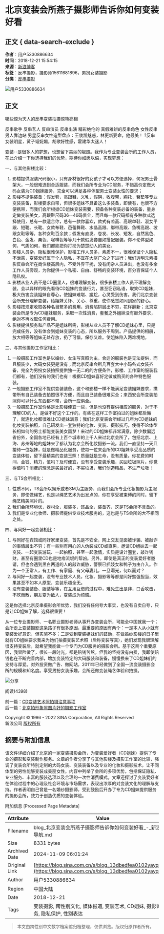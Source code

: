 # 北京变装会所燕子摄影师告诉你如何变装好看

## 正文 { data-search-exclude }


**作者**：用户5330886634  
**时间**：2018-12-21 15:54:15  
**来源**：[新浪博客](http://blog.sina.com.cn/u/5330886634)  
**标签**：反串摄影，摄影师15611681896，男扮女装摄影  
**分类**：[反串摄影](//blog.sina.com.cn/s/articlelist_5330886634_6_1.html)  

![用户5330886634](http://portrait3.sinaimg.cn/5330886634/blog/180)

## 正文

哪些惊为天人的反串变装拍摄惊艳亮相

反串歌手 反串艺人 反串演员 反串出演 精彩绝伦的 真假难辨的反串角色 女性反串男人靠边站 男星反串女性造型盘点：王俊凯魅惑，林更新要命，他最美！ ?反串女装明星，黄子韬妩媚，胡歌好性感，霍建华太迷人！

变装--是很多人的梦想，也想留下美丽的靓照。我作为专业变装会所的工作人员，在此介绍一下你选择我们的优势，期待你如愿以偿，实现梦想：

一、与其他影楼比较：
1. 影楼提供服装尺码很小，只有身材很好的女孩子才可以方便选择，何况男士骨架大，一般很难选到合适服装，而我们会所专业为CD服务，不惜高价定做大码女装为CD姐妹服务，完全可以满足各种体型男士变装女性的要求；
2. 影楼不提供装备：假发套，高跟鞋，义乳，假阴，收腹带，胸托，臀垫等专业变装装备，影楼要求自带，但很多姐妹不具备这么多装备，即使有，也很不方便携带，而我们会所根据CD姐妹变装需要，预备各种变装必备的装备，量身定做变装美女，高跟鞋尺码36--46码俱全，而且每一款尺码都有多种款式选择使用，总有一款适合你，总有一款你喜欢，款式有凉高、高跟单鞋、淑女平跟、短靴、长靴、女款布鞋、芭蕾舞鞋、水晶高跟、绑带高跟、鱼嘴高跟、坡跟女鞋等等，各种女鞋百余款；假发有直发、卷发、长发、短发，自然黑色、白色、金发、栗色、咖啡色等等几十款假发套自如搭配服装。你不论体型如何，气质如何，我们都能把你打扮为楚楚动人的美女。
3. 影楼人员杂，隐私很难保护，影楼工作人员多，素质不一，很难保证个人隐私不泄露，变装爱好属于个人隐私，不宜在大庭广众之下进行；我们透明元素摄影反串会所在商住楼高层内，不受外界干扰，没有闲杂人员进出，也没有多余工作人员旁观，为你提供一个私密、自由、舒畅的变装环境，百分百保证个人隐私权。
4. 影楼从业人员不是CD圈里人，很难理解变装，很多影楼工作人员不理解变装，会以异样的眼光看待CD姐妹的变装行为，甚至窃窃私语，取笑CD姐妹，极大伤害变装姐妹自尊心，使姐妹难堪、尴尬，心灵受到伤害。我们北京变装会所充分理解变装，给姐妹关怀、关心、尊重，使你感觉如同到家的舒心。
5. 影楼按规定收取各种名目繁多的费用，消费陷阱层出不穷，花样翻新；北京变装会所是专为CD姐妹服务，采取一次性消费，套餐之外姐妹没有额外要求，绝对不再收取任何费用。
6. 影楼提供服务和产品不是姐妹所需，影楼从业人员不了解CD姐妹心里，只是完成任务，没有体会到姐妹变装的心态，所以服务不周到。产品提供的相册，放大相等等姐妹无处存放，扔了可惜，保存又难。使姐妹陷入两难境地。

二、与其他摄影工作室相比：
1. 一般摄影工作室也是以婚纱、女生写真照为主，合适的服装也是无法提供，而且服装少，大码女装更是没有；而北京反串会所几百套大中小码各式女装齐备，完全为男扮女装拍照提供独一无二的的方便条件，影楼、工作室的服装我们都有，他们没有的我们也有！根据CD姐妹喜好定做或购买的各种特色服装。
2. 一般摄影工作室不提供变装装备，这个和影楼一样不能满足变装姐妹要求，携带所有自己装备去拍照很不方便，而且自己装备很难买全；来西安会所变装拍照你可以什么东西都不带，会所一应俱全。
3. 一般摄影工作室价格是比影楼便宜一些，但是也没有提供相应的服务，对于不理解CD的人，是做不好这个工作的。有些在这样工作室拍过的姐妹都后悔了，就连化妆都很难让CD姐妹满意；我们北京变装会所经过几年为CD姐妹的化妆变装拍照，自己研发出一套独特的化妆、变装、摄影技巧，使得不论体型长相如何的男士都能变装美女圆梦！来过的CD姐妹都非常满意，除少数偏远省份外，全国各地已经有上百个城市的上千人来过北京会所了，包括北京、上海、苏州等地的姐妹来了都认为北京会所化妆摄影一流。我们一直坚持一天只接待一位姐妹，就是做精品化服务，使每一位来会所的CD姐妹享受高品质的变装体验，留下最精美的变装玉照！质量就是生命，没有质量，你花费的时间、金钱、精力，值吗？及时便宜，没有享受变装乐趣，买回垃圾照片，你觉得值吗？消费的理念是买最好的，不买垃圾，我们创造精品，不生产垃圾！

三、与TS会所相比：
1. 性质不同，TS会所以娱乐或者SM为主服务，而我们会所专业化妆摄影为主服务，即使做绳艺，也是以绳艺艺术为出发点的，你在享受被束缚的同时，留下绳艺精美照片的。
2. 我们会所环境优，器材全，服装多，饰品全，装备齐，这是TS会所不具备的。
3. 我们是专业化妆师、摄影师提供专业技术服务的，这也是与TS会所的大不相同之处。

四、与同好一起变装相比：
1. 与同好在宾馆或同好家里变装，首先是不安全，网上交友见面被诈骗、被敲诈的事情层出不穷；有一些别有用心的人伪装成CD或直男，邀请CD姐妹去一起变装、一起变装游玩、一起拍照，甚至一起激情，实质是设计圈套，敲诈钱财。甚至有圈里CD也是地痞流氓的帮凶。另外，即使是真正的变装爱好者邀请，但也会遇到黑白两道的人的敲诈威胁，警察已抓妓女和鸭子为由介入。作为一个正常人，有工作、有家庭、有父母妻儿，一旦曝光，何以面对？
2. 与同好一起变装，没有专业技术人员，化妆、摄影等等都是同好勉强担当，效果甚至不如本人原型，变装乐趣全无。
3. 没有变装装备、服装等等，在互用互借的过程中，难免生出是非，口舌攻击，不欢而散，朋友变为敌人，变装成为烦恼。

这是你选择北京反串摄影会所优势，我们没有任何夸大事实，也没有自卖自夸，只是让CD姐妹了解，选择很重要！

从一位专业摄影师、一名职业摄影老师从事开办变装会所，可能全中国就我一个；会所走上变装摄影这条路子有很多原因，最重要的原因有两个：一是本人从小就有变装爱好意识，但实施不多；二是受到变装姐妹们的鼓励，在做婚纱影楼的日子里就有CD姐妹要求我来为她们拍摄变装艺术照（后称变装写真），她们发现我很理解很支持变装后，就希望我能做一个专门为CD服务的摄影会所。基于这两个重要原因，我冒险做了，很长一段时光，都是赔钱苦熬，但我的坚持没有白费，我即使赔钱也在不断完善内部，增加变装特定的大码服装和装备，慢慢换来了CD姐妹们的支持与厚爱。对外投资做广告、做网站，2011年已经做到了全国一流变装摄影会所的规模和知名度。享受男扮女装乐趣，会所还做变装绳艺体验和拍摄。

![分享](//comet.blog.sina.com.cn/qr?https://blog.sina.com.cn/s/blog_13dbedfea0102yayq.html)

阅读(4398)  

前一篇：[CD变装艺术照拍摄注意事项](//blog.sina.com.cn/s/blog_13dbedfea0102yayp.html)  
后一篇：[北京拍形象照图片好的摄影工作室](//blog.sina.com.cn/s/blog_13dbedfea0102yayt.html)  

Copyright © 1996 - 2022 SINA Corporation, All Rights Reserved  
新浪公司 [版权所有](//www.sina.com.cn/intro/copyright.shtml)

## 摘要与附加信息

<!-- tcd_abstract -->
该文件详细介绍了北京的一家变装摄影会所，为变装爱好者（CD姐妹）提供了专业的摄影和变装制作服务。文章的作者分享了与其他影楼及摄影工作室的比较，强调了变装会所特别定制的大码女装、变装装备以及专业的化妆和摄影技术，让不同体型的男性能够变装成美丽女性。内容中列举了会所的多项优势，包括保证隐私、专业服务、丰富的服装选项以及合理的一次性消费模式。文章还探讨了变装爱好者在体验过程中的心理及社会环境与市场需求，表现出浓厚的对变装文化的理解与支持。作者表明自己曾是一名婚纱摄影师，受到鼓励后开办了专为CD姐妹提供服务的摄影会所，致力于创造优质的变装体验。
<!-- tcd_abstract_end -->

附加信息 [Processed Page Metadata]

| Attribute       | Value                                  |
|-----------------|----------------------------------------|
| Filename        | blog_北京变装会所燕子摄影师告诉你如何变装好看_-_新浪网站导航.md                             |
| Size            | 8331 bytes                           |
| Archived Date   | 2024-11-09 06:01:24                             |
| Original Link   | [https://blog.sina.com.cn/s/blog_13dbedfea0102yayq.html](https://blog.sina.com.cn/s/blog_13dbedfea0102yayq.html)                       |
| Author          | 用户5330886634                               |
| Region          | 中国大陆                               |
| Date            | 2018-12-21                                 |
| Tags            | 变装摄影, 跨性别文化, 媒体报道, 变装艺术, CD姐妹, 摄影师服务, 隐私保护, 性别表达                                 |
>
> 本文由跨性别中文数字档案馆归档整理，仅供浏览。版权归原作者所有。
>